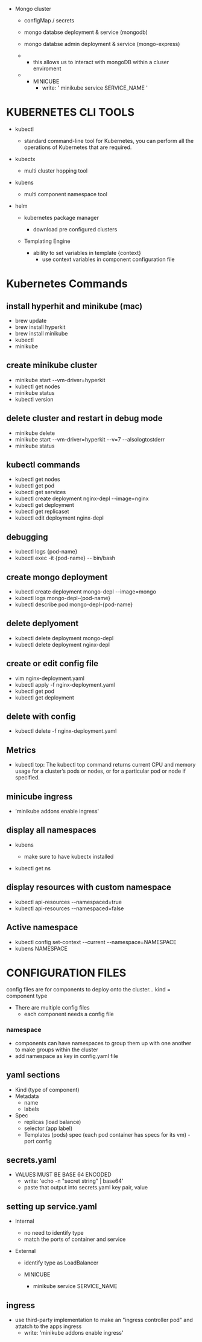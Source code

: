 - Mongo cluster
    - configMap / secrets
    - mongo databse deployment & service (mongodb)
    - mongo databse admin deployment & service (mongo-express)

    - - this allows us to interact with mongoDB within a cluser enviroment
    - - MINICUBE
        - write: ' minikube service SERVICE_NAME '
    


# KUBERNETES CLI TOOLS
- kubectl
    - standard command-line tool for Kubernetes, you can perform all the operations of Kubernetes that are required.

- kubectx
    - multi cluster hopping tool

- kubens
    - multi component namespace tool


- helm 
    - kubernetes package manager
        - download pre configured clusters
    
    - Templating Engine
        - ability to set variables in template {context}
            - use context variables in component configuration file





    

# Kubernetes Commands

## install hyperhit and minikube (mac) 
- brew update
- brew install hyperkit
- brew install minikube
- kubectl
- minikube

## create minikube cluster
- minikube start --vm-driver=hyperkit
- kubectl get nodes
- minikube status
- kubectl version

## delete cluster and restart in debug mode
- minikube delete
- minikube start --vm-driver=hyperkit --v=7 --alsologtostderr
- minikube status

## kubectl commands
- kubectl get nodes
- kubectl get pod
- kubectl get services
- kubectl create deployment nginx-depl --image=nginx
- kubectl get deployment
- kubectl get replicaset
- kubectl edit deployment nginx-depl

## debugging
- kubectl logs {pod-name}
- kubectl exec -it {pod-name} -- bin/bash

## create mongo deployment
- kubectl create deployment mongo-depl --image=mongo
- kubectl logs mongo-depl-{pod-name}
- kubectl describe pod mongo-depl-{pod-name}

## delete deplyoment
- kubectl delete deployment mongo-depl
- kubectl delete deployment nginx-depl

## create or edit config file
- vim nginx-deployment.yaml
- kubectl apply -f nginx-deployment.yaml
- kubectl get pod
- kubectl get deployment

## delete with config
- kubectl delete -f nginx-deployment.yaml


## Metrics
- kubectl top:  The kubectl top command returns current CPU and memory usage for a cluster’s pods or nodes, or for a particular pod or node if specified.


## minicube ingress
- 'minikube addons enable ingress'



## display all namespaces
- kubens 
    - make sure to have kubectx installed

- kubectl get ns 



## display resources with custom namespace
- kubectl api-resources --namespaced=true
- kubectl api-resources --namespaced=false


## Active namespace
- kubectl config set-context --current --namespace=NAMESPACE
- kubens NAMESPACE




# CONFIGURATION FILES

config files are for components to deploy onto the cluster... 
kind = component type

- There are multiple config files 
    - each component needs a config file

### namespace
- components can have namespaces to group them up with one another to make groups within the cluster
- add namespace as key in config.yaml file






## yaml sections
- Kind (type of component)
- Metadata
    - name
    - labels
- Spec
    - replicas (load balance)
    - selector (app label)
    - Templates (pods)
        spec (each pod container has specs for its vm)
            - port config





## secrets.yaml
- VALUES MUST BE BASE 64 ENCODED
    - write: 'echo -n "secret string" | base64'
    - paste that output into secrets.yaml key pair, value




## setting up service.yaml
- Internal
    - no need to identify type
    - match the ports of container and service

- External
    - identify type as LoadBalancer
    
    - MINICUBE
        - minikube service SERVICE_NAME




## ingress
- use third-party implementation to make an "ingress controller pod" and attatch to the apps ingress
    - write:  'minikube addons enable ingress'